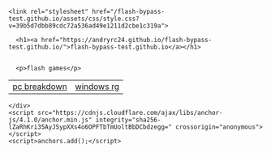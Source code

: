 <!DOCTYPE html>
<html lang="en-US">
  <head>
    <meta charset="UTF-8">
    <meta http-equiv="X-UA-Compatible" content="IE=edge">
    <meta name="viewport" content="width=device-width, initial-scale=1">

<!-- Begin Jekyll SEO tag v2.6.1 -->
<title>flash-bypass-test.github.io</title>
<meta name="generator" content="Jekyll v3.9.0" />
<meta property="og:title" content="flash-bypass-test.github.io" />
<meta property="og:locale" content="en_US" />
<link rel="canonical" href="https://andryrc24.github.io/flash-bypass-test.github.io/" />
<meta property="og:url" content="https://andryrc24.github.io/flash-bypass-test.github.io/" />
<meta property="og:site_name" content="flash-bypass-test.github.io" />
<script type="application/ld+json">
{"url":"https://andryrc24.github.io/flash-bypass-test.github.io/","@type":"WebSite","headline":"flash-bypass-test.github.io","name":"flash-bypass-test.github.io","@context":"https://schema.org"}</script>
<!-- End Jekyll SEO tag -->

    <link rel="stylesheet" href="/flash-bypass-test.github.io/assets/css/style.css?v=39b5d7dbb89cdc72a536ad49e1211d2cbe1c319a">
  </head>
  <body>
    <div class="container-lg px-3 my-5 markdown-body">
      
      <h1><a href="https://andryrc24.github.io/flash-bypass-test.github.io/">flash-bypass-test.github.io</a></h1>
      

      <p>flash games</p>

<table>
  <tbody>
    <tr>
      <td><a href="https://andryrc24.github.io/flash-bypass-test.github.io/flash%20games/pc_breakdown.swf">pc breakdown</a></td>
      <td><a href="https://andryrc24.github.io/flash-bypass-test.github.io/flash%20games/windows_rg.swf">windows rg</a></td>
    </tr>
  </tbody>
</table>


      
    </div>
    <script src="https://cdnjs.cloudflare.com/ajax/libs/anchor-js/4.1.0/anchor.min.js" integrity="sha256-lZaRhKri35AyJSypXXs4o6OPFTbTmUoltBbDCbdzegg=" crossorigin="anonymous"></script>
    <script>anchors.add();</script>
    
  </body>
</html>
